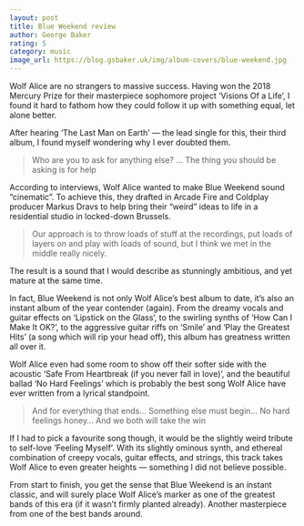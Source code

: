 ```yaml
---
layout: post
title: Blue Weekend review
author: George Baker
rating: 5
category: music
image_url: https://blog.gsbaker.uk/img/album-covers/blue-weekend.jpg
---
```



Wolf Alice are no strangers to massive success. Having won the 2018 Mercury Prize for their masterpiece sophomore project ‘Visions Of a Life’, I found it hard to fathom how they could follow it up with something equal, let alone better.

After hearing ‘The Last Man on Earth’ — the lead single for this, their third album, I found myself wondering why I ever doubted them.

> Who are you to ask for anything else? … The thing you should be asking is for help

According to interviews, Wolf Alice wanted to make Blue Weekend sound “cinematic”. To achieve this, they drafted in Arcade Fire and Coldplay producer Markus Dravs to help bring their “weird” ideas to life in a residential studio in locked-down Brussels.

> Our approach is to throw loads of stuff at the recordings, put loads of layers on and play with loads of sound, but I think we met in the middle really nicely.

The result is a sound that I would describe as stunningly ambitious, and yet mature at the same time.

In fact, Blue Weekend is not only Wolf Alice’s best album to date, it’s also an instant album of the year contender (again). From the dreamy vocals and guitar effects on ‘Lipstick on the Glass’, to the swirling synths of ‘How Can I Make It OK?’, to the aggressive guitar riffs on ‘Smile’ and ‘Play the Greatest Hits’ (a song which will rip your head off), this album has greatness written all over it.

Wolf Alice even had some room to show off their softer side with the acoustic ‘Safe From Heartbreak (if you never fall in love)’, and the beautiful ballad ‘No Hard Feelings’ which is probably the best song Wolf Alice have ever written from a lyrical standpoint.

> And for everything that ends… Something else must begin… No hard feelings honey… And we both will take the win

If I had to pick a favourite song though, it would be the slightly weird tribute to self-love ‘Feeling Myself’. With its slightly ominous synth, and ethereal combination of creepy vocals, guitar effects, and strings, this track takes Wolf Alice to even greater heights — something I did not believe possible.

From start to finish, you get the sense that Blue Weekend is an instant classic, and will surely place Wolf Alice’s marker as one of the greatest bands of this era (if it wasn’t firmly planted already). Another masterpiece from one of the best bands around.